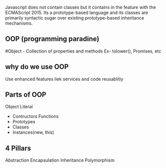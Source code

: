 Javascript does not contain classes but it contains in the feature with the ECMAScript 2015. Its a prototype-based language and its classes are primarily syntactic sugar over existing prototype-based inheritance mechanisms.

## OOP (programming paradine)

#Object - Collection of properties and methods 
Ex- tolower(), Promises, etc

## why do we use OOP 
Use enhanced features liek services and code reusablitiy

## Parts of OOP
Object Literal
- Contructors Functions
- Prototypes
- Classes
- Instances(new, this)

## 4 Pillars 
Abstraction
Encapsulation 
Inheritance
Polymorphism

